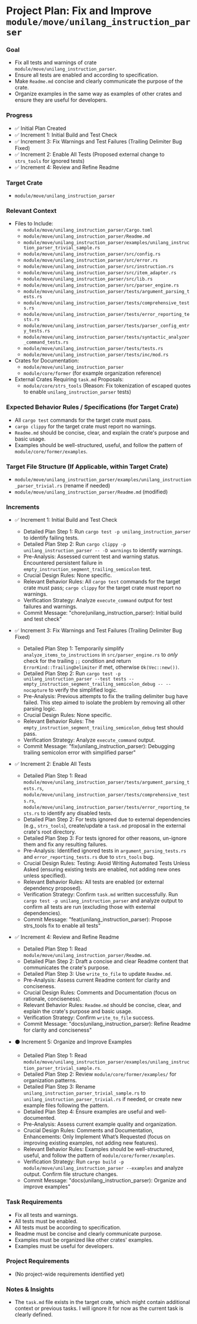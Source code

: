 # Project Plan: Fix and Improve `module/move/unilang_instruction_parser`

### Goal
*   Fix all tests and warnings of crate `module/move/unilang_instruction_parser`.
*   Ensure all tests are enabled and according to specification.
*   Make `Readme.md` concise and clearly communicate the purpose of the crate.
*   Organize examples in the same way as examples of other crates and ensure they are useful for developers.

### Progress
*   ✅ Initial Plan Created
*   ✅ Increment 1: Initial Build and Test Check
*   ✅ Increment 3: Fix Warnings and Test Failures (Trailing Delimiter Bug Fixed)
*   ✅ Increment 2: Enable All Tests (Proposed external change to `strs_tools` for ignored tests)
*   ✅ Increment 4: Review and Refine Readme

### Target Crate
*   `module/move/unilang_instruction_parser`

### Relevant Context
*   Files to Include:
    *   `module/move/unilang_instruction_parser/Cargo.toml`
    *   `module/move/unilang_instruction_parser/Readme.md`
    *   `module/move/unilang_instruction_parser/examples/unilang_instruction_parser_trivial_sample.rs`
    *   `module/move/unilang_instruction_parser/src/config.rs`
    *   `module/move/unilang_instruction_parser/src/error.rs`
    *   `module/move/unilang_instruction_parser/src/instruction.rs`
    *   `module/move/unilang_instruction_parser/src/item_adapter.rs`
    *   `module/move/unilang_instruction_parser/src/lib.rs`
    *   `module/move/unilang_instruction_parser/src/parser_engine.rs`
    *   `module/move/unilang_instruction_parser/tests/argument_parsing_tests.rs`
    *   `module/move/unilang_instruction_parser/tests/comprehensive_tests.rs`
    *   `module/move/unilang_instruction_parser/tests/error_reporting_tests.rs`
    *   `module/move/unilang_instruction_parser/tests/parser_config_entry_tests.rs`
    *   `module/move/unilang_instruction_parser/tests/syntactic_analyzer_command_tests.rs`
    *   `module/move/unilang_instruction_parser/tests/tests.rs`
    *   `module/move/unilang_instruction_parser/tests/inc/mod.rs`
*   Crates for Documentation:
    *   `module/move/unilang_instruction_parser`
    *   `module/core/former` (for example organization reference)
*   External Crates Requiring `task.md` Proposals:
    *   `module/core/strs_tools` (Reason: Fix tokenization of escaped quotes to enable `unilang_instruction_parser` tests)

### Expected Behavior Rules / Specifications (for Target Crate)
*   All `cargo test` commands for the target crate must pass.
*   `cargo clippy` for the target crate must report no warnings.
*   `Readme.md` should be concise, clear, and explain the crate's purpose and basic usage.
*   Examples should be well-structured, useful, and follow the pattern of `module/core/former/examples`.

### Target File Structure (If Applicable, within Target Crate)
*   `module/move/unilang_instruction_parser/examples/unilang_instruction_parser_trivial.rs` (rename if needed)
*   `module/move/unilang_instruction_parser/Readme.md` (modified)

### Increments

*   ✅ Increment 1: Initial Build and Test Check
    *   Detailed Plan Step 1: Run `cargo test -p unilang_instruction_parser` to identify failing tests.
    *   Detailed Plan Step 2: Run `cargo clippy -p unilang_instruction_parser -- -D warnings` to identify warnings.
    *   Pre-Analysis: Assessed current test and warning status. Encountered persistent failure in `empty_instruction_segment_trailing_semicolon` test.
    *   Crucial Design Rules: None specific.
    *   Relevant Behavior Rules: All `cargo test` commands for the target crate must pass; `cargo clippy` for the target crate must report no warnings.
    *   Verification Strategy: Analyze `execute_command` output for test failures and warnings.
    *   Commit Message: "chore(unilang_instruction_parser): Initial build and test check"

*   ✅ Increment 3: Fix Warnings and Test Failures (Trailing Delimiter Bug Fixed)
    *   Detailed Plan Step 1: Temporarily simplify `analyze_items_to_instructions` in `src/parser_engine.rs` to *only* check for the trailing `;;` condition and return `ErrorKind::TrailingDelimiter` if met, otherwise `Ok(Vec::new())`.
    *   Detailed Plan Step 2: Run `cargo test -p unilang_instruction_parser --test tests -- empty_instruction_segment_trailing_semicolon_debug -- --nocapture` to verify the simplified logic.
    *   Pre-Analysis: Previous attempts to fix the trailing delimiter bug have failed. This step aimed to isolate the problem by removing all other parsing logic.
    *   Crucial Design Rules: None specific.
    *   Relevant Behavior Rules: The `empty_instruction_segment_trailing_semicolon_debug` test should pass.
    *   Verification Strategy: Analyze `execute_command` output.
    *   Commit Message: "fix(unilang_instruction_parser): Debugging trailing semicolon error with simplified parser"

*   ✅ Increment 2: Enable All Tests
    *   Detailed Plan Step 1: Read `module/move/unilang_instruction_parser/tests/argument_parsing_tests.rs`, `module/move/unilang_instruction_parser/tests/comprehensive_tests.rs`, `module/move/unilang_instruction_parser/tests/error_reporting_tests.rs` to identify any disabled tests.
    *   Detailed Plan Step 2: For tests ignored due to external dependencies (e.g., `strs_tools`), create/update a `task.md` proposal in the external crate's root directory.
    *   Detailed Plan Step 3: For tests ignored for other reasons, un-ignore them and fix any resulting failures.
    *   Pre-Analysis: Identified ignored tests in `argument_parsing_tests.rs` and `error_reporting_tests.rs` due to `strs_tools` bug.
    *   Crucial Design Rules: Testing: Avoid Writing Automated Tests Unless Asked (ensuring existing tests are enabled, not adding new ones unless specified).
    *   Relevant Behavior Rules: All tests are enabled (or external dependency proposed).
    *   Verification Strategy: Confirm `task.md` written successfully. Run `cargo test -p unilang_instruction_parser` and analyze output to confirm all tests are run (excluding those with external dependencies).
    *   Commit Message: "feat(unilang_instruction_parser): Propose strs_tools fix to enable all tests"

*   ✅ Increment 4: Review and Refine Readme
    *   Detailed Plan Step 1: Read `module/move/unilang_instruction_parser/Readme.md`.
    *   Detailed Plan Step 2: Draft a concise and clear Readme content that communicates the crate's purpose.
    *   Detailed Plan Step 3: Use `write_to_file` to update `Readme.md`.
    *   Pre-Analysis: Assess current Readme content for clarity and conciseness.
    *   Crucial Design Rules: Comments and Documentation (focus on rationale, conciseness).
    *   Relevant Behavior Rules: `Readme.md` should be concise, clear, and explain the crate's purpose and basic usage.
    *   Verification Strategy: Confirm `write_to_file` success.
    *   Commit Message: "docs(unilang_instruction_parser): Refine Readme for clarity and conciseness"

*   ⚫ Increment 5: Organize and Improve Examples
    *   Detailed Plan Step 1: Read `module/move/unilang_instruction_parser/examples/unilang_instruction_parser_trivial_sample.rs`.
    *   Detailed Plan Step 2: Review `module/core/former/examples/` for organization patterns.
    *   Detailed Plan Step 3: Rename `unilang_instruction_parser_trivial_sample.rs` to `unilang_instruction_parser_trivial.rs` if needed, or create new example files following the pattern.
    *   Detailed Plan Step 4: Ensure examples are useful and well-documented.
    *   Pre-Analysis: Assess current example quality and organization.
    *   Crucial Design Rules: Comments and Documentation, Enhancements: Only Implement What’s Requested (focus on improving existing examples, not adding new features).
    *   Relevant Behavior Rules: Examples should be well-structured, useful, and follow the pattern of `module/core/former/examples`.
    *   Verification Strategy: Run `cargo build -p module/move/unilang_instruction_parser --examples` and analyze output. Confirm file structure changes.
    *   Commit Message: "docs(unilang_instruction_parser): Organize and improve examples"

### Task Requirements
*   Fix all tests and warnings.
*   All tests must be enabled.
*   All tests must be according to specification.
*   Readme must be concise and clearly communicate purpose.
*   Examples must be organized like other crates' examples.
*   Examples must be useful for developers.

### Project Requirements
*   (No project-wide requirements identified yet)

### Notes & Insights
*   The `task.md` file exists in the target crate, which might contain additional context or previous tasks. I will ignore it for now as the current task is clearly defined.
